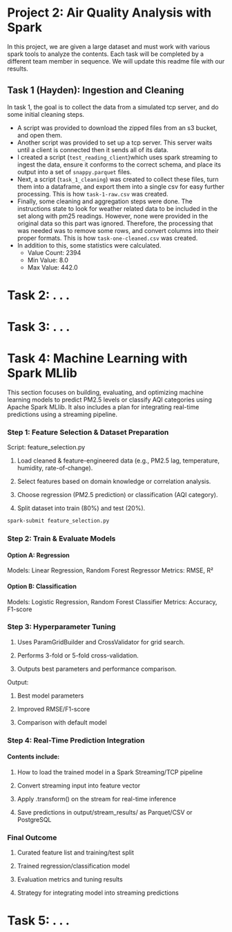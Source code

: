# Project 2: Air Quality Analysis with Spark

In this project, we are given a large dataset and must work with various spark tools to analyze the contents.
Each task will be completed by a different team member in sequence. We will update this readme file with our results.

## Task 1 (Hayden): Ingestion and Cleaning
In task 1, the goal is to collect the data from a simulated tcp server, and do some initial cleaning steps.
- A script was provided to download the zipped files from an s3 bucket, and open them.
- Another script was provided to set up a tcp server. This server waits until a client is connected then it sends all of its data.
- I created a script (`test_reading_client`)which uses spark streaming to ingest the data, ensure it conforms to the correct schema, and place its output into a set of `snappy.parquet` files.
- Next, a script (`task_1_cleaning`) was created to collect these files, turn them into a dataframe, and export them into a single csv for easy further processing. This is how `task-1-raw.csv` was created.
- Finally, some cleaning and aggregation steps were done. The instructions state to look for weather related data to be included in the set along with pm25 readings. However, none were provided in the original data so this part was ignored. Therefore, the processing that was needed was to remove some rows, and convert columns into their proper formats. This is how `task-one-cleaned.csv` was created.
- In addition to this, some statistics were calculated.
    - Value Count: 2394
    - Min Value: 8.0
    - Max Value: 442.0

# Task 2: . . .
# Task 3: . . .
# Task 4: Machine Learning with Spark MLlib
This section focuses on building, evaluating, and optimizing machine learning models to predict PM2.5 levels or classify AQI categories using Apache Spark MLlib. It also includes a plan for integrating real-time predictions using a streaming pipeline.

### Step 1: Feature Selection & Dataset Preparation
Script: feature_selection.py

1) Load cleaned & feature-engineered data (e.g., PM2.5 lag, temperature, humidity, rate-of-change).

2) Select features based on domain knowledge or correlation analysis.

3) Choose regression (PM2.5 prediction) or classification (AQI category).

4) Split dataset into train (80%) and test (20%).
```bash
spark-submit feature_selection.py
```
### Step 2: Train & Evaluate Models
#### Option A: Regression
Models: Linear Regression, Random Forest Regressor
Metrics: RMSE, R²

#### Option B: Classification
Models: Logistic Regression, Random Forest Classifier
Metrics: Accuracy, F1-score

### Step 3: Hyperparameter Tuning

1) Uses ParamGridBuilder and CrossValidator for grid search.

2) Performs 3-fold or 5-fold cross-validation.

3) Outputs best parameters and performance comparison.

Output:
1) Best model parameters

2) Improved RMSE/F1-score

3) Comparison with default model

### Step 4: Real-Time Prediction Integration

#### Contents include:

1) How to load the trained model in a Spark Streaming/TCP pipeline

2) Convert streaming input into feature vector

3) Apply .transform() on the stream for real-time inference

4) Save predictions in output/stream_results/ as Parquet/CSV or PostgreSQL

### Final Outcome
1) Curated feature list and training/test split

2) Trained regression/classification model

3) Evaluation metrics and tuning results

4) Strategy for integrating model into streaming predictions

# Task 5: . . .
